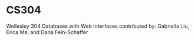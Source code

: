 # CS304
Wellesley 304 Databases with Web Interfaces
contributed by: Gabriella Liu, Erica Ma, and Dana Fein-Schaffer
